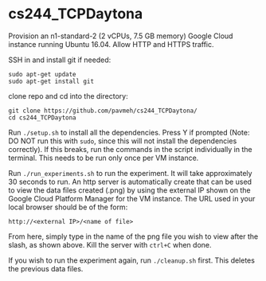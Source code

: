 # cs244_TCPDaytona
Provision an n1-standard-2 (2 vCPUs, 7.5 GB memory) Google Cloud instance
running Ubuntu 16.04. Allow HTTP and HTTPS traffic.

SSH in and install git if needed:
```
sudo apt-get update
sudo apt-get install git
```

clone repo and cd into the directory:
```
git clone https://github.com/pavmeh/cs244_TCPDaytona/
cd cs244_TCPDaytona
```

Run ``` ./setup.sh ``` to install all the dependencies. Press Y if prompted
(Note: DO NOT run this with ```sudo```, since this will not install the
dependencies correctly). If this breaks, run the commands in the script
individually in the terminal. This needs to be run only once per VM
instance.

Run ```./run_experiments.sh``` to run the experiment. It will take
approximately 30 seconds to run. An http server is automatically create that
can be used to view the data files created (.png) by using the external
IP shown on the Google Cloud Platform Manager for the VM instance. The URL
used in your local browser should be of the form:
```
http://<external IP>/<name of file>
```

From here, simply type in the name of the png file you wish to view after the
slash, as shown above. Kill the server with ```ctrl+C``` when done.

If you wish to run the experiment again, run ```./cleanup.sh``` first. This
deletes the previous data files.
